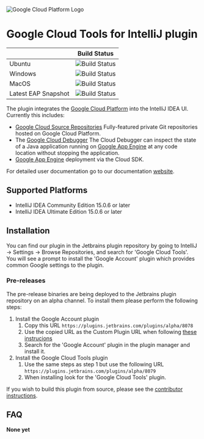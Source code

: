 ![Google Cloud Platform Logo](https://cloud.google.com/_static/images/gcp-logo.png)
# Google Cloud Tools for IntelliJ plugin

|  | Build Status | 
| :--- | :---: |
| Ubuntu | ![Build Status](https://storage.googleapis.com/cloud-tools-for-java-kokoro-build-badges/intellij-ubuntu-master-orb.png) |
| Windows | ![Build Status](https://storage.googleapis.com/cloud-tools-for-java-kokoro-build-badges/intellij-windows-master-orb.png) |
| MacOS | ![Build Status](https://storage.googleapis.com/cloud-tools-for-java-kokoro-build-badges/intellij-macos-master-orb.png) |
| Latest EAP Snapshot| ![Build Status](https://storage.googleapis.com/cloud-tools-for-java-kokoro-build-badges/intellij-ubuntu-master-eap-orb.png) |

The plugin integrates the [Google Cloud Platform](https://cloud.google.com/)
into the IntelliJ IDEA UI. Currently this includes:

* [Google Cloud Source Repositories](https://cloud.google.com/tools/cloud-repositories/) 
  Fully-featured private Git repositories hosted on Google Cloud Platform.
* The [Google Cloud Debugger](https://cloud.google.com/tools/cloud-debugger/) 
  The Cloud Debugger can inspect the state of a Java application running on 
  [Google App Engine](https://cloud.google.com/appengine/)
  at any code location without stopping the application.
* [Google App Engine](https://cloud.google.com/appengine/docs/) deployment via the Cloud SDK.

For detailed user documentation go to our documentation
 [website](https://cloud.google.com/tools/intellij/docs/).

## Supported Platforms

* IntelliJ IDEA Community Edition 15.0.6 or later
* IntelliJ IDEA Ultimate Edition 15.0.6 or later

## Installation

You can find our plugin in the Jetbrains plugin repository by going to IntelliJ -> Settings -> Browse Repositories, and search for 'Google Cloud Tools'. 
You will see a prompt to install the 'Google Account' plugin which provides common Google settings to the plugin.

### Pre-releases 

The pre-release binaries are being deployed to the Jetbrains plugin repository on an alpha
channel. To install them please perform the following steps:

1. Install the Google Account plugin
    1. Copy this URL `https://plugins.jetbrains.com/plugins/alpha/8078`
    1. Use the copied URL as the Custom Plugin URL when following [these instrucions](https://www.jetbrains.com/idea/help/managing-enterprise-plugin-repositories.html)
    1. Search for the 'Google Account' plugin in the plugin manager and install it.
1. Install the Google Cloud Tools plugin
    1. Use the same steps as step 1 but use the following URL `https://plugins.jetbrains.com/plugins/alpha/8079`
    1. When installing look for the 'Google Cloud Tools' plugin.

If you wish to build this plugin from source, please see the
[contributor instructions](https://github.com/GoogleCloudPlatform/google-cloud-intellij/blob/master/CONTRIBUTING.md).

## FAQ


**None yet**
